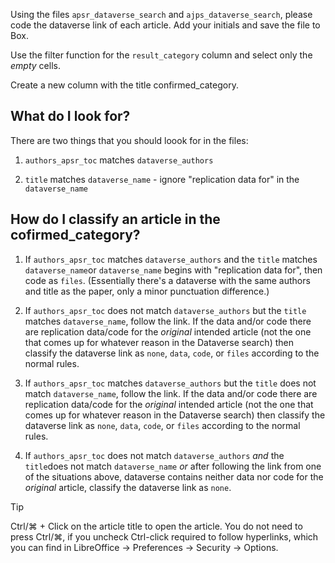 Using the files `apsr_dataverse_search` and `ajps_dataverse_search`, please code the dataverse link of each article. Add your initials and save the file to Box.

Use the filter function for the `result_category` column and select only the _empty_ cells.

Create a new column with the title confirmed_category.

## What do I look for?
There are two things that you should loook for in the files:

1. `authors_apsr_toc` matches `dataverse_authors`

2. `title` matches `dataverse_name` - ignore "replication data for" in the `dataverse_name`

## How do I classify an article in the cofirmed_category?

1. If `authors_apsr_toc` matches `dataverse_authors` and the `title` matches `dataverse_name`or `dataverse_name` begins with "replication data for", then code as `files`. (Essentially there's a dataverse with the same authors and title as the paper, only a minor punctuation difference.)

2. If `authors_apsr_toc` does not match `dataverse_authors` but the `title` matches `dataverse_name`, follow the link. If the data and/or code there are replication data/code for the *original* intended article (not the one that comes up for whatever reason in the Dataverse search) then classify the dataverse link as  `none`, `data`, `code`, or `files` according to the normal rules.  

3. If `authors_apsr_toc` matches `dataverse_authors` but the `title` does not match `dataverse_name`, follow the link. If the data and/or code there are replication data/code for the *original* intended article (not the one that comes up for whatever reason in the Dataverse search) then classify the dataverse link as `none`, `data`, `code`, or `files` according to the normal rules.

4. If `authors_apsr_toc` does not match `dataverse_authors` *and* the `title`does not match `dataverse_name` *or* after following the link from one of the situations above, dataverse contains neither data nor code for the *original* article, classify the dataverse link as `none`.


Tip

Ctrl/⌘ + Click on the article title to open the article. You do not need to press Ctrl/⌘, if you uncheck Ctrl-click required to follow hyperlinks, which you can find in LibreOffice -> Preferences -> Security -> Options.
